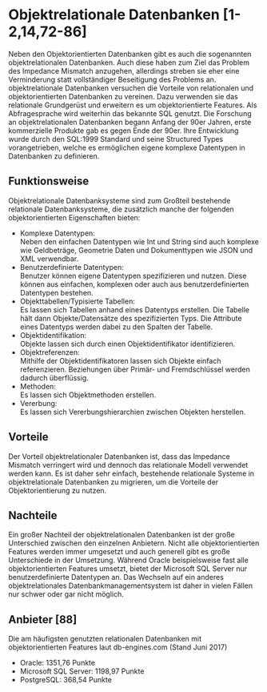 # Objektrelationale Datenbanken [1-2,14,72-86]
Neben den Objektorientierten Datenbanken gibt es auch die sogenannten objektrelationalen Datenbanken. Auch diese haben zum Ziel das Problem des Impedance Mismatch anzugehen, allerdings streben sie eher eine Verminderung statt vollständiger Beseitigung des Problems an. objektrelationale Datenbanken versuchen die Vorteile von relationalen und objektorientierten Datenbanken zu vereinen. Dazu verwenden sie das relationale Grundgerüst und erweitern es um objektorientierte Features. Als Abfragesprache wird weiterhin das bekannte SQL genutzt. Die Forschung an objektrelationalen Datenbanken begann Anfang der 90er Jahren, erste kommerzielle Produkte gab es gegen Ende der 90er. Ihre Entwicklung wurde durch den SQL:1999 Standard und seine Structured Types vorangetrieben, welche es ermöglichen eigene komplexe Datentypen in Datenbanken zu definieren. 

## Funktionsweise
Objektrelationale Datenbanksysteme sind zum Großteil bestehende relationale Datenbanksysteme, die zusätzlich manche der folgenden objektorientierten Eigenschaften bieten:

* Komplexe Datentypen:  
Neben den einfachen Datentypen wie Int und String sind auch komplexe wie Geldbeträge, Geometrie Daten und Dokumenttypen wie JSON und XML verwendbar.
* Benutzerdefinierte Datentypen:  
Benutzer können eigene Datentypen spezifizieren und nutzen. Diese können aus einfachen, komplexen oder auch aus benutzerdefinierten Datentypen bestehen.
* Objekttabellen/Typisierte Tabellen:  
Es lassen sich Tabellen anhand eines Datentyps erstellen. Die Tabelle hält dann Objekte/Datensätze des spezifizierten Typs. Die Attribute eines Datentyps werden dabei zu den Spalten der Tabelle.
* Objektidentifikation:  
Objekte lassen sich durch einen Objektidentifikator identifizieren. 
* Objektreferenzen:  
Mithilfe der Objektidentifikatoren lassen sich Objekte einfach referenzieren. Beziehungen über Primär- und Fremdschlüssel werden dadurch überflüssig. 
* Methoden:  
Es lassen sich Objektmethoden erstellen.
* Vererbung:  
Es lassen sich Vererbungshierarchien zwischen Objekten herstellen.

## Vorteile
Der Vorteil objektrelationaler Datenbanken ist, dass das Impedance Mismatch verringert wird und dennoch das relationale Modell verwendet werden kann. Es ist daher sehr einfach, bestehende relationale Systeme in objektrelationale Datenbanken zu migrieren, um die Vorteile der Objektorientierung zu nutzen.

## Nachteile
Ein großer Nachteil der objektrelationalen Datenbanken ist der große Unterschied zwischen den einzelnen Anbietern. Nicht alle objektorientierten Features werden immer umgesetzt und auch generell gibt es große Unterschiede in der Umsetzung. Während Oracle beispielsweise fast alle objektorientierten Features umsetzt, bietet der Microsoft SQL Server nur benutzerdefinierte Datentypen an. Das Wechseln auf ein anderes objektrelationales Datenbankmanagementsystem ist daher in vielen Fällen nur schwer oder gar nicht möglich.

## Anbieter [88]
Die am häufigsten genutzten relationalen Datenbanken mit objektorientierten Features laut db-engines.com (Stand Juni 2017)

* Oracle: 1351,76 Punkte
* Microsoft SQL Server: 1198,97 Punkte 
* PostgreSQL: 368,54 Punkte